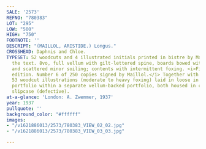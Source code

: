 ```yaml
---
SALE: '2573'
REFNO: "780383"
LOT: "295"
LOW: "500"
HIGH: "750"
FOOTNOTE: ''
DESCRIPT: "(MAILLOL, ARISTIDE.) Longus."
CROSSHEAD: Daphnis and Chloe.
TYPESET: 52 woodcuts and 4 illustrated initials printed in bistre by Maillol throughout
  the text. 8vo, full vellum with gilt-lettered spine, boards bowed with light tanning
  and scattered minor soiling; contents with intermittent foxing. <i>First English
  edition. Number 6 of 250 copies signed by Maillol.</i> Together with a suite of
  53 woodcut illustrations (moderate to heavy foxing) laid in loose in printed paper
  portfolio within a separate vellum-backed portfolio, both housed in calf-edged board
  slipcase (defective).
at-a-glance: 'London: A. Zwemmer, 1937'
year: 1937
pullquote: ''
background_color: "#ffffff"
images:
- "/v1621886013/2573/780383_VIEW_02_02.jpg"
- "/v1621886013/2573/780383_VIEW_03_03.jpg"

---
```

